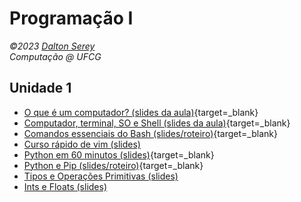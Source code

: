 # Programação I

<address class="author">
<p>
©2023 <a rel="author" href="https://daltonserey.github.io/">Dalton Serey</a><br>
Computação @ UFCG</p>
</address>

## Unidade 1

- [O que é um computador? (slides da aula)](/curso-p1/0.1-o-que-eh-um-computador){target=_blank}
- [Computador, terminal, SO e Shell (slides da aula)](/curso-p1/0.2-computador-terminal-so-e-shell){target=_blank}
- [Comandos essenciais do Bash (slides/roteiro)](/curso-p1/0.3-comandos-essenciais-do-bash){target=_blank}
- [Curso rápido de vim (slides)](http://www.dsc.ufcg.edu.br/~dalton/vim)
- [Python em 60 minutos (slides)](/curso-p1/1.1-python-em-60-minutos){target=_blank}
- [Python e Pip (slides/roteiro)](/curso-p1/1.2-python-e-pip){target=_blank}
- [Tipos e Operações Primitivas (slides)](/curso-p1/1.2-tipos-e-operacoes-primitivas/)
- [Ints e Floats (slides)](/curso-p1/1.2-ints_e_floats/)
